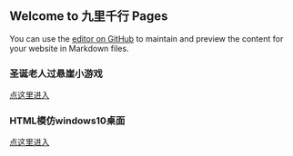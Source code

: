 ## Welcome to 九里千行 Pages

You can use the [editor on GitHub](https://github.com/507620749/507620749.github.io/edit/main/index.md) to maintain and preview the content for your website in Markdown files.

### 圣诞老人过悬崖小游戏

  [点这里进入](https://jiuliqx.github.io/test)

### HTML模仿windows10桌面
  [点这里进入](https://jiuliqx.github.io/mofang)
